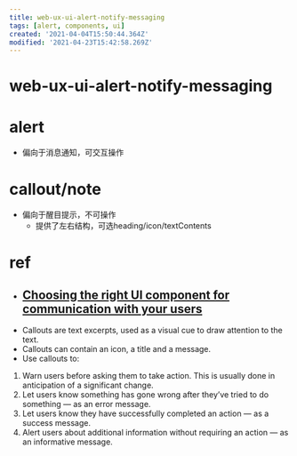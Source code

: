 ```yaml
---
title: web-ux-ui-alert-notify-messaging
tags: [alert, components, ui]
created: '2021-04-04T15:50:44.364Z'
modified: '2021-04-23T15:42:58.269Z'
---
```


# web-ux-ui-alert-notify-messaging

# alert

- 偏向于消息通知，可交互操作

# callout/note

- 偏向于醒目提示，不可操作
  - 提供了左右结构，可选heading/icon/textContents

# ref

- ## [Choosing the right UI component for communication with your users](https://medium.com/@adamshriki/choosing-the-right-ui-component-for-communication-with-your-users-523499c39490)
- Callouts are text excerpts, used as a visual cue to draw attention to the text.
- Callouts can contain an icon, a title and a message. 
- Use callouts to:
1. Warn users before asking them to take action. This is usually done in anticipation of a significant change.
2. Let users know something has gone wrong after they’ve tried to do something — as an error message.
3. Let users know they have successfully completed an action — as a success message.
4. Alert users about additional information without requiring an action — as an informative message.
